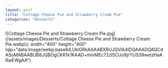 ```yaml
---
layout: post
title: "Cottage Cheese Pie and Strawberry Cream Pie"
categories: "Desserts"
---
```

![Cottage Cheese Pie and Strawberry Cream Pie.jpg](/assets/images/Desserts/Cottage Cheese Pie and Strawberry Cream Pie.webp){: width="400" height="400" lqip="data:image/webp;base64,UklGRkAAAABXRUJQVlA4IDQAAADQAQCdASoMABAABUB8JQBOgCKKfk1KAAD+mIvMEc72zl5CUo9jrYUS39welzHaARwEWgAA"}

